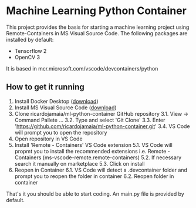 # Machine Learning Python Container
This project provides the basis for starting a machine learning project using Remote-Containers in MS Visual Source Code.
The following packages are installed by default:
- Tensorflow 2
- OpenCV 3

It is based in mcr.microsoft.com/vscode/devcontainers/python

## How to get it running
1. Install Docker Desktop ([download][1])
2. Install MS Visual Source Code ([download][2])
3. Clone ricardojamaia/ml-python-container GitHub repository
  3.1. View -> Command Pallete ...
  3.2. Type and select 'Git Clone'
  3.3. Enter 'https://github.com/ricardojamaia/ml-python-container.git'
  3.4. VS Code will prompt you to open the repository
4. Open repository in VS Code
5. Install 'Remote - Containers' VS Code extension
  5.1. VS Code will propmt you to install the recommended extensions i.e. Remote - Containers (ms-vscode-remote.remote-containers)
  5.2. If necessary search it manually on marketplace
  5.3. Click on install
6. Reopen in Container
  6.1. VS Code will detect a .devcontainer folder and prompt you to reopen the folder in container
  6.2. Reopen folder in container
  
That's it you should be able to start coding. An main.py file is provided by default.



[1]: https://www.docker.com/products/docker-desktop
[2]: https://code.visualstudio.com/download
